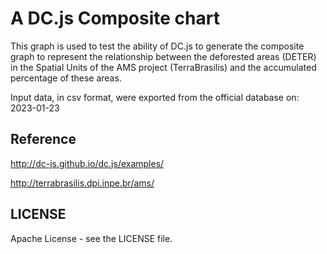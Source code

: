 # A DC.js Composite chart

This graph is used to test the ability of DC.js to generate the composite graph to represent the relationship between the deforested areas (DETER) in the Spatial Units of the AMS project (TerraBrasilis) and the accumulated percentage of these areas.

Input data, in csv format, were exported from the official database on: 2023-01-23

## Reference

http://dc-js.github.io/dc.js/examples/

http://terrabrasilis.dpi.inpe.br/ams/

## LICENSE

Apache License - see the LICENSE file.